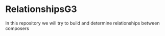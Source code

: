# RelationshipsG3
In this repository we will try to build and determine relationships between composers
